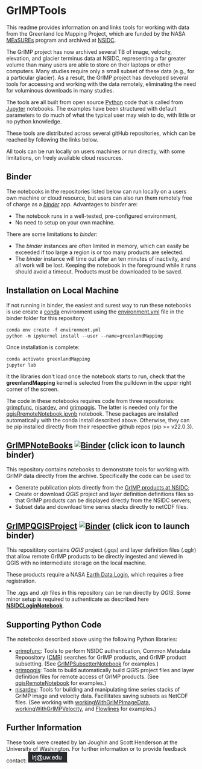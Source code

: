 # GrIMPTools
This readme provides information on and links tools for working with data from the Greenland Ice Mapping Project, which are funded by the NASA [MEaSUREs](https://earthdata.nasa.gov/esds/competitive-programs/measures) program and archived at [NSIDC](https://nsidc.org/data/measures/grimp).

The GrIMP project has now archived several TB of image, velocity, elevation, and glacier terminus data at NSIDC, representing a far greater volume than many users are able to store on their laptops or other computers.
Many studies require only a small subset of these data (e.g., for a particular glacier). As a result, the GrIMP project has developed several tools for accessing and working with the data remotely, eliminating the need for voluminous downloads in many studies.

The tools are all built from open source [Python](https://www.python.org) code that is called from [Jupyter](https://jupyter.org) notebooks. The examples have been structured with default parameters to do much of what the typical user may wish to do, with little or no python knowledge.

These tools are distributed across several gitHub repositories, which can be reached by following the links below.

All tools can be run locally on users machines or run directly, with some limitations, on freely available cloud resources.

## Binder

The notebooks in the repositories listed below can run locally on a users own machine or cloud resource, but users can also run them remotely free of charge as a [*binder*](https://jupyter.org/binder) app. Advantages to *binder* are:
- The notebook runs in a well-tested, pre-configured environment,
- No need to setup on your own machine.

There are some limitations to *binder*:
- The *binder* instances are often limited in memory, which can easily be exceeded if too large a region is or too many products are selected.
- The *binder* instance will time out after an ten minutes of inactivity, and all work will be lost. Keeping the notebook in 
the foreground while it runs should avoid a timeout. Products must be downloaded to be saved. 

## Installation on Local Machine

If not running in binder, the easiest and surest way to run these notebooks is use create a [conda](https://docs.conda.io/en/latest/) environment using the [environment.yml](https://github.com/fastice/GrIMPNotebooks/blob/master/binder/environment.yml) file in the binder folder for this repository.

    conda env create -f environment.yml
    python -m ipykernel install --user --name=greenlandMapping

Once installation is complete:

    conda activate greenlandMapping
    jupyter lab

It the libraries don't load once the notebook starts to run, check that the **greenlandMapping** kernel is selected from the pulldown in the upper right corner of the screen.
  
The code in these notebooks requires code from three repositories: [grimpfunc](https://github.com/fastice/GrIMPfunc),
[nisardev](https://github.com/fastice/nisardev), and [grimpqgis](https://github.com/fastice/grimpqgis). The latter is needed only for the
[qgisRremoteNotebook.ipynb](https://github.com/fastice/GrIMPNotebooks/blob/master/qgisRemoteNotebook.ipynb) notebook. These packages are 
installed automatically with the conda install described above. Otherwise, they can be pip installed directly from their respective github repos (pip >= v22.0.3).

## [GrIMPNoteBooks](https://github.com/fastice/GrIMPNotebooks) [![Binder](https://gesis.mybinder.org/badge_logo.svg)](https://gesis.mybinder.org/v2/gh/fastice/GrIMPNotebooks/HEAD?urlpath=lab) (click icon to launch binder)

This repository contains notebooks to demonstrate tools for working with GrIMP data directly from the archive. Specifically the code can be used to:
- Generate publication plots directly from the [GrIMP products at NSIDC](https://nsidc.org/data/measures/grimp);
- Create or download *QGIS* project and layer definition definitions files so that GrIMP products can be displayed directly from the NSIDC servers;
- Subset data and download time series stacks directly to netCDF files. 

## [GrIMPQGISProject](https://gesis.mybinder.org/badge_logo.svg) [![Binder](https://gesis.mybinder.org/badge_logo.svg)](https://gesis.mybinder.org/v2/gh/fastice/GrIMPQGISProjects/HEAD?urlpath=lab) (click icon to launch binder)

This reposititory contains *QGIS* project (.gqs) and layer definition files (.qglr) that allow remote GrIMP products to be directly ingested and viewed in QGIS with no intermediate storage on the local machine.

These products require a NASA [Earth Data Login](https://urs.earthdata.nasa.gov/), which requires a free registration.

The .qgs and .qlr files in this repository can be run directly by *QGIS*. Some minor setup is required to authenticate as described here [**NSIDCLoginNotebook**](https://github.com/fastice/GrIMPNotebooks/blob/master/NSIDCLoginNotebook.ipynb).

## Supporting Python Code

The  notebooks described above using the following Python libraries:
- [grimpfunc](https://github.com/fastice/GrIMPfunc): Tools to perform NSIDC authentication, Common Metadata Repoository ([CMR](https://earthdata.nasa.gov/eosdis/science-system-description/eosdis-components/cmr)) searches for GrIMP products, and GrIMP product subsetting. (See [GrIMPSubsetterNotebook](https://github.com/fastice/GrIMPNotebooks/blob/master/GrIMPSubsetterNotebook.ipynb) for examples.)
- [grimpqgis](https://github.com/fastice/grimpqgis): Tools to build automatically build *QGIS* project files and layer definition files for remote access of GrIMP products. (See [qgisRemoteNotebook](https://github.com/fastice/GrIMPNotebooks/blob/master/qgisRemoteNotebook.ipynb) for examples.)
- [nisardev](https://github.com/fastice/nisardev): Tools for building and manipulating time series stacks of GrIMP image and velocity data. Facillitates saving subsets as NetCDF files. (See working with [workingWithGrIMPImageData](https://github.com/fastice/GrIMPNotebooks/blob/master/workingWithGrIMPImageData.ipynb), [workingWithGrIMPVelocity](https://github.com/fastice/GrIMPNotebooks/blob/master/workingWithGrIMPVelocity.ipynb), and [Flowlines](https://github.com/fastice/GrIMPNotebooks/blob/master/Flowlines.ipynb) for examples.)

## Further Information

These tools were created by Ian Joughin and Scott Henderson at the University of Washington.
For further information or to provide feedback contact: ![](Email.png).
